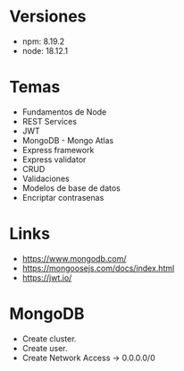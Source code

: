 # Versiones

* npm: 8.19.2
* node: 18.12.1

# Temas

* Fundamentos de Node
* REST Services
* JWT
* MongoDB - Mongo Atlas
* Express framework
* Express validator
* CRUD
* Validaciones
* Modelos de base de datos
* Encriptar contrasenas

# Links

* https://www.mongodb.com/
* https://mongoosejs.com/docs/index.html
* https://jwt.io/

# MongoDB

* Create cluster.
* Create user.
* Create Network Access -> 0.0.0.0/0 